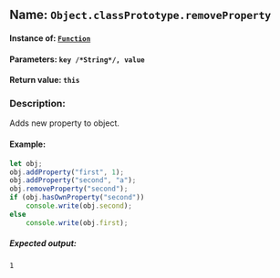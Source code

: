 ## Name: `Object.classPrototype.removeProperty`

#### Instance of: [`Function`](Function.md)

#### Parameters: `key /*String*/, value`

#### Return value: `this`

### Description:

Adds new property to object.

#### Example:

```js
let obj;
obj.addProperty("first", 1);
obj.addProperty("second", "a");
obj.removeProperty("second");
if (obj.hasOwnProperty("second"))
    console.write(obj.second);
else
    console.write(obj.first);
```

##### Expected output:

```
1
```

